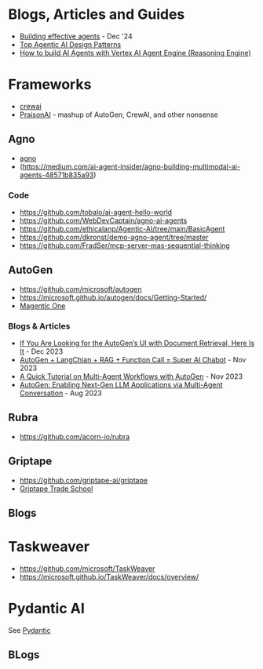 # Blogs, Articles and Guides
- [Building effective agents](https://www.anthropic.com/research/building-effective-agents) - Dec '24
- [Top Agentic AI Design Patterns](https://medium.com/@yugank.aman/top-agentic-ai-design-patterns-for-architecting-ai-systems-397798b44d5c)
- [How to build AI Agents with Vertex AI Agent Engine (Reasoning Engine)](https://medium.com/google-cloud/ai-agents-8eb2b6edea9b)

# Frameworks
- [crewai](https://www.crewai.com/open-source)
- [PraisonAI](https://github.com/MervinPraison/PraisonAI/) - mashup of AutoGen, CrewAI, and other nonsense

## Agno
- [agno](https://github.com/agno-agi/agno)
- (https://medium.com/ai-agent-insider/agno-building-multimodal-ai-agents-48571b835a93)

### Code
- https://github.com/tobalo/ai-agent-hello-world
- https://github.com/WebDevCaptain/agno-ai-agents
- https://github.com/ethicalanp/Agentic-AI/tree/main/BasicAgent
- https://github.com/dkronst/demo-agno-agent/tree/master
- https://github.com/FradSer/mcp-server-mas-sequential-thinking

## AutoGen
- https://github.com/microsoft/autogen
- https://microsoft.github.io/autogen/docs/Getting-Started/
- [Magentic One](https://github.com/microsoft/autogen/tree/main/python/packages/autogen-magentic-one)

### Blogs & Articles
- [If You Are Looking for the AutoGen’s UI with Document Retrieval, Here Is It](https://medium.com/gitconnected/if-you-are-looking-for-the-autogens-ui-with-document-retrieval-here-is-it-a38a4f9ec5a9) - Dec 2023
- [AutoGen + LangChian + RAG + Function Call = Super AI Chabot](https://medium.com/gitconnected/autogen-langchian-rag-function-call-super-ai-chabot-3951911607f2) - Nov 2023 
- [A Quick Tutorial on Multi-Agent Workflows with AutoGen](https://medium.com/ai-mind-labs/a-quick-tutorial-on-multi-agent-workflows-with-autogen-354a394d3df1) - Nov 2023
- [AutoGen: Enabling Next-Gen LLM Applications via Multi-Agent Conversation](https://www.microsoft.com/en-us/research/publication/autogen-enabling-next-gen-llm-applications-via-multi-agent-conversation-framework/) - Aug 2023

## Rubra
- https://github.com/acorn-io/rubra

## Griptape 
- https://github.com/griptape-ai/griptape
- [Griptape Trade School](https://learn.griptape.ai/latest/)

## Blogs

# Taskweaver
- https://github.com/microsoft/TaskWeaver
- https://microsoft.github.io/TaskWeaver/docs/overview/

# Pydantic AI
See [Pydantic](../python/pydantic.md)

## BLogs
